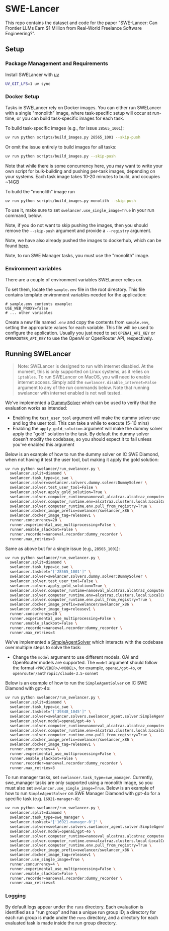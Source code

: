 # SWE-Lancer

This repo contains the dataset and code for the paper "SWE-Lancer: Can Frontier
LLMs Earn \$1 Million from Real-World Freelance Software Engineering?".

## Setup

### Package Management and Requirements

Install SWELancer with [uv](https://docs.astral.sh/uv/)

```bash
UV_GIT_LFS=1 uv sync
```

### Docker Setup

Tasks in SWELancer rely on Docker images. You can either run SWELancer with a
single "monolith" image, where task-specific setup will occur at run-time, or
you can build task-specific images for each task.

To build task-specific images (e.g., for issue `28565_1001`):

```bash
uv run python scripts/build_images.py 28565_1001 --skip-push
```

Or omit the issue entirely to build images for all tasks:

```bash
uv run python scripts/build_images.py --skip-push
```

Note that while there is some concurrency here, you may want to write your own
script for bulk-building and pushing per-task images, depending on your systems.
Each task image takes 10-20 minutes to build, and occupies ~14GB

To build the "monolith" image run

```bash
uv run python scripts/build_images.py monolith --skip-push
```

To use it, make sure to set `swelancer.use_single_image=True` in your run
command, below.

Note, if you do not want to skip pushing the images, then you should remove the
`--skip-push` argument and provide a `--registry` argument.

Note, we have also already pushed the images to dockerhub, which can be found
[here](https://hub.docker.com/orgs/swelancer/repositories).

Note, to run SWE Manager tasks, you must use the "monolith" image. 

### Environment variables

There are a couple of environment variables SWELancer relies on.

To set them, locate the `sample.env` file in the root directory. This file
contains template environment variables needed for the application:

```plaintext
# sample.env contents example:
USE_WEB_PROXY=false
# ... other variables
```

Create a new file named `.env` and copy the contents from `sample.env`, setting
the appropriate values for each variable. This file will be used to configure
the application. Usually you just need to set `OPENAI_API_KEY` or
`OPENROUTER_API_KEY` to use the OpenAI or OpenRouter API, respectively.

## Running SWELancer

> Note: SWELancer is designed to run with internet disabled. At the moment,
> this is only supported on Linux systems, as it relies on `iptables`. To run
> SWELancer on MacOS, you will need to enable internet access. Simply add the
> `swelancer.disable_internet=False` argument to any of the run commands below.
> Note that running swelancer with internet enabled is not well tested.

We've implemented a [DummySolver](swelancer/solvers/dummy/solver.py) which can
be used to verify that the evaluation works as intended:

- Enabling the `test_user_tool` argument will make the dummy solver use and log
  the user tool. This can take a while to execute (5-10 mins)
- Enabling the `apply_gold_solution` argument will make the dummy solver apply
  the "gold" solution to the task. By default the dummy solver doesn't modify
  the codebase, so you should expect it to fail unless you've enabled this
  argument

Below is an example of how to run the dummy solver on IC SWE Diamond, when not
having it test the user tool, but making it apply the gold solution:

```bash
uv run python swelancer/run_swelancer.py \
  swelancer.split=diamond \
  swelancer.task_type=ic_swe \
  swelancer.solver=swelancer.solvers.dummy.solver:DummySolver \
  swelancer.solver.test_user_tool=False \
  swelancer.solver.apply_gold_solution=True \
  swelancer.solver.computer_runtime=nanoeval_alcatraz.alcatraz_computer_interface:AlcatrazComputerRuntime \
  swelancer.solver.computer_runtime.env=alcatraz.clusters.local:LocalConfig \
  swelancer.solver.computer_runtime.env.pull_from_registry=True \
  swelancer.docker_image_prefix=swelancer/swelancer_x86 \
  swelancer.docker_image_tag=releasev1 \
  runner.concurrency=20 \
  runner.experimental_use_multiprocessing=False \
  runner.enable_slackbot=False \
  runner.recorder=nanoeval.recorder:dummy_recorder \
  runner.max_retries=3
```

Same as above but for a single issue (e.g., `28565_1001`):

```bash
uv run python swelancer/run_swelancer.py \
  swelancer.split=diamond \
  swelancer.task_type=ic_swe \
  swelancer.taskset="['28565_1001']" \
  swelancer.solver=swelancer.solvers.dummy.solver:DummySolver \
  swelancer.solver.test_user_tool=False \
  swelancer.solver.apply_gold_solution=True \
  swelancer.solver.computer_runtime=nanoeval_alcatraz.alcatraz_computer_interface:AlcatrazComputerRuntime \
  swelancer.solver.computer_runtime.env=alcatraz.clusters.local:LocalConfig \
  swelancer.solver.computer_runtime.env.pull_from_registry=True \
  swelancer.docker_image_prefix=swelancer/swelancer_x86 \
  swelancer.docker_image_tag=releasev1 \
  runner.concurrency=20 \
  runner.experimental_use_multiprocessing=False \
  runner.enable_slackbot=False \
  runner.recorder=nanoeval.recorder:dummy_recorder \
  runner.max_retries=3
```

We've implemented a
[SimpleAgentSolver](swelancer/solvers/swelancer_agent/solver.py) which interacts
with the codebase over multiple steps to solve the task:

- Change the `model` argument to use different models. OAI and OpenRouter models
  are supported. The `model` argument should follow the format
  `<PROVIDER>/<MODEL>`, for example, `openai/gpt-4o`, or
  `openrouter/anthropic/claude-3.5-sonnet`

Below is an example of how to run the `SimpleAgentSolver` on IC SWE Diamond with
gpt-4o:

```bash
uv run python swelancer/run_swelancer.py \
  swelancer.split=diamond \
  swelancer.task_type=ic_swe \
  swelancer.taskset="['39848_1045']" \
  swelancer.solver=swelancer.solvers.swelancer_agent.solver:SimpleAgentSolver \
  swelancer.solver.model=openai/gpt-4o \
  swelancer.solver.computer_runtime=nanoeval_alcatraz.alcatraz_computer_interface:AlcatrazComputerRuntime \
  swelancer.solver.computer_runtime.env=alcatraz.clusters.local:LocalConfig \
  swelancer.solver.computer_runtime.env.pull_from_registry=True \
  swelancer.docker_image_prefix=swelancer/swelancer_x86 \
  swelancer.docker_image_tag=releasev1 \
  runner.concurrency=4 \
  runner.experimental_use_multiprocessing=False \
  runner.enable_slackbot=False \
  runner.recorder=nanoeval.recorder:dummy_recorder \
  runner.max_retries=3
```

To run manager tasks, set `swelancer.task_type=swe_manager`. Currently, 
swe_manager tasks are only supported using a monolith image, so you must also 
set `swelancer.use_single_image=True`. Below is an example of how to run 
`SimpleAgentSolver` on SWE Manager Diamond with gpt-4o for a specific task 
(e.g. `16921-manager-0`):

```bash
uv run python swelancer/run_swelancer.py \
  swelancer.split=diamond \
  swelancer.task_type=swe_manager \
  swelancer.taskset="['16921-manager-0']" \
  swelancer.solver=swelancer.solvers.swelancer_agent.solver:SimpleAgentSolver \
  swelancer.solver.model=openai/gpt-4o \
  swelancer.solver.computer_runtime=nanoeval_alcatraz.alcatraz_computer_interface:AlcatrazComputerRuntime \
  swelancer.solver.computer_runtime.env=alcatraz.clusters.local:LocalConfig \
  swelancer.solver.computer_runtime.env.pull_from_registry=True \
  swelancer.docker_image_prefix=swelancer/swelancer_x86 \
  swelancer.docker_image_tag=releasev1 \
  swelancer.use_single_image=True \
  runner.concurrency=4 \
  runner.experimental_use_multiprocessing=False \
  runner.enable_slackbot=False \
  runner.recorder=nanoeval.recorder:dummy_recorder \
  runner.max_retries=3
```

### Logging

By default logs appear under the `runs` directory. Each evaluation is identified
as a "run group" and has a unique run group ID; a directory for each run group
is made under the `runs` directory, and a directory for each evaluated task is
made inside the run group directory.
